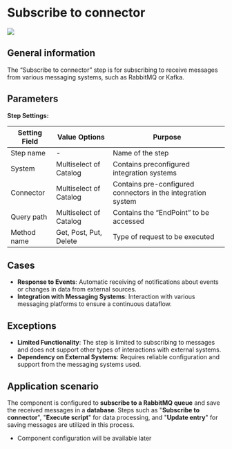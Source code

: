 # Subscribe to connector

![](../../assets/images/app-development/subscribe-to-connector.png)

## General information

The “Subscribe to connector” step is for subscribing to receive messages from various messaging systems, such as RabbitMQ or Kafka.

## Parameters

**Step Settings:**

| Setting Field | Value Options          | Purpose                                                      |
| ------------- | ---------------------- | ------------------------------------------------------------ |
| Step name     | -                      | Name of the step                                             |
| System        | Multiselect of Catalog | Contains preconfigured integration systems                   |
| Connector     | Multiselect of Catalog | Contains pre-configured connectors in the integration system |
| Query path    | Multiselect of Catalog | Contains the “EndPoint” to be accessed                       |
| Method name   | Get, Post, Put, Delete | Type of request to be executed                               |

## Cases

- **Response to Events**: Automatic receiving of notifications about events or changes in data from external sources.
- **Integration with Messaging Systems**: Interaction with various messaging platforms to ensure a continuous dataflow.

## Exceptions

- **Limited Functionality**: The step is limited to subscribing to messages and does not support other types of interactions with external systems.
- **Dependency on External Systems**: Requires reliable configuration and support from the messaging systems used.

## Application scenario

The component is configured to **subscribe to a RabbitMQ queue** and save the received messages in a **database**. Steps such as "**Subscribe to connector**", "**Execute script**" for data processing, and "**Update entry**" for saving messages are utilized in this process.

- Component configuration will be available later
